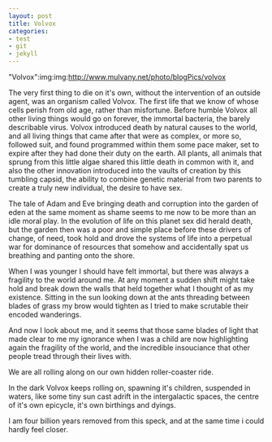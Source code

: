 ```yaml
---
layout: post
title: Volvox
categories: 
- test 
- git
- jekyll    
---
```



"Volvox":img:img:http://www.mulvany.net/photo/blogPics/volvox

The very first thing to die on it's own, without the intervention of an outside agent, 
was an organism called Volvox. The first life that we know of whose cells perish
from old age, rather than misfortune. Before humble Volvox all other 
living things would go on forever, the immortal bacteria, the barely
describable virus. Volvox introduced death by natural causes to
the world, and all living things that came after that were as complex,
or more so, followed suit, and found programmed within them some
pace maker, set to expire after they had done their duty on the earth.
All plants, all animals that sprung from this little algae shared this
little death in common with it, and also the other innovation 
introduced into the vaults of creation by this tumbling capsid, the ability
to combine genetic material from two parents to create a truly new 
individual, the desire to have sex.

The tale of Adam and Eve bringing death and corruption into
the garden of eden at the same moment as shame
seems to me now to be more than an idle moral play. In the 
evolution of life on this planet sex did herald death, but the garden then
was a poor and simple place before these drivers of change, of need,
took hold and drove the systems of life into a perpetual war
for dominance of resources that somehow and accidentally spat
us breathing and panting onto the shore.

When I was younger I should have felt immortal, but there was always
a fragility to the world around me. At any moment a sudden shift might take
hold and break down the walls that held together what I thought of 
as my existence. Sitting in the sun looking down at the ants threading 
between blades of grass my brow would tighten as I tried to make 
scrutable their encoded wanderings. 

And now I look about me, and it seems that those same blades of 
light that made clear to me my ignorance when I was a child are now
highlighting again the fragility of the world, and the incredible 
insouciance that other people tread through their lives with. 

We are all rolling along on our own hidden roller-coaster ride.

In the dark Volvox keeps rolling on, spawning it's children, suspended in 
waters, like some tiny sun cast adrift in the intergalactic spaces,
 the centre of it's own epicycle, it's own birthings and dyings.

I am four billion years removed from this speck, and at the same time
i could hardly feel closer.